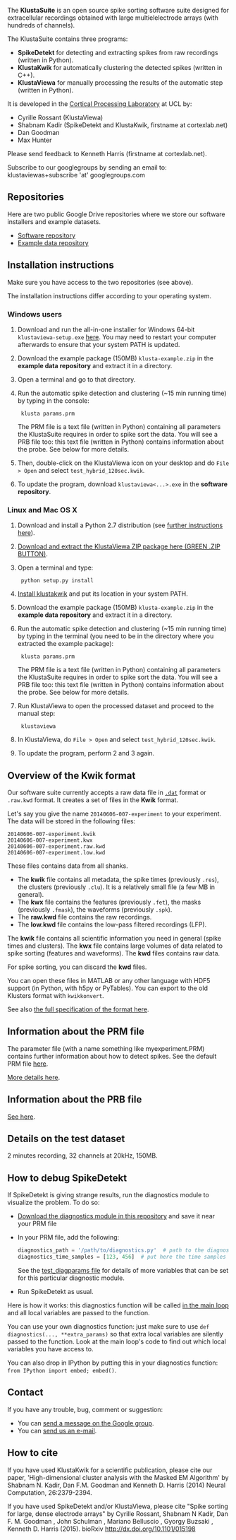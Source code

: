 The **KlustaSuite** is an open source spike sorting software suite designed for extracellular recordings obtained with large multielelectrode arrays (with hundreds of channels).

The KlustaSuite contains three programs:

* **SpikeDetekt** for detecting and extracting spikes from raw recordings (written in Python).
* **KlustaKwik** for automatically clustering the detected spikes (written in C++).
* **KlustaViewa** for manually processing the results of the automatic step (written in Python).

It is developed in the [Cortical Processing Laboratory](http://www.ucl.ac.uk/cortexlab) at UCL by:

* Cyrille Rossant (KlustaViewa)
* Shabnam Kadir (SpikeDetekt and KlustaKwik, firstname at cortexlab.net)
* Dan Goodman
* Max Hunter

Please send feedback to Kenneth Harris (firstname at cortexlab.net).

Subscribe to our googlegroups by sending an email to: klustaviewas+subscribe 'at' googlegroups.com


## Repositories

Here are two public Google Drive repositories where we store our software installers and example datasets.

* [Software repository](https://github.com/klusta-team/klustaviewa/releases)
* [Example data repository](https://drive.google.com/folderview?id=0BwTrbfNJNihcaHZjTXEwdk44cFE&usp=sharing)


## Installation instructions

Make sure you have access to the two repositories (see above).

The installation instructions differ according to your operating system.

### Windows users

1. Download and run the all-in-one installer for Windows 64-bit `klustaviewa-setup.exe` [here](https://docs.google.com/uc?export=download&confirm=BXw-&id=0BwTrbfNJNihcY0Rja0xidWgtem8). You may need to restart your computer afterwards to ensure that your system PATH is updated.

2. Download the example package (150MB) `klusta-example.zip` in the **example data repository** and extract it in a directory.

3. Open a terminal and go to that directory.

4. Run the automatic spike detection and clustering (~15 min running time) by typing in the console:

        klusta params.prm

   The PRM file is a text file (written in Python) containing all parameters the KlustaSuite requires in order to spike sort the data. You will see a PRB file too: this text file (written in Python) contains information about the probe. See below for more details.

5. Then, double-click on the KlustaViewa icon on your desktop and do `File > Open` and select `test_hybrid_120sec.kwik`.

6. To update the program, download `klustaviewa<...>.exe` in the **software repository**.


### Linux and Mac OS X

1. Download and install a Python 2.7 distribution (see [further instructions here](install.md)).

2. [Download and extract the KlustaViewa ZIP package here (GREEN .ZIP BUTTON)](https://github.com/klusta-team/klustaviewa/releases/).

3. Open a terminal and type:

        python setup.py install

4. [Install klustakwik](https://github.com/klusta-team/klustakwik#installation) and put its location in your system PATH.

5. Download the example package (150MB) `klusta-example.zip` in the **example data repository** and extract it in a directory.

6. Run the automatic spike detection and clustering (~15 min running time) by typing in the terminal (you need to be in the directory where you extracted the example package):

        klusta params.prm

   The PRM file is a text file (written in Python) containing all parameters the KlustaSuite requires in order to spike sort the data. You will see a PRB file too: this text file (written in Python) contains information about the probe. See below for more details.

7. Run KlustaViewa to open the processed dataset and proceed to the manual step:

        klustaviewa

8. In KlustaViewa, do `File > Open` and select `test_hybrid_120sec.kwik`.

9. To update the program, perform 2 and 3 again.




## Overview of the Kwik format

Our software suite currently accepts a raw data file in [`.dat`](http://neuroscope.sourceforge.net/UserManual/data-files.html) format or `.raw.kwd` format. It creates a set of files in the **Kwik** format.

Let's say you give the name `20140606-007-experiment` to your experiment. The data will be stored in the following files:

    20140606-007-experiment.kwik
    20140606-007-experiment.kwx
    20140606-007-experiment.raw.kwd
    20140606-007-experiment.low.kwd

These files contains data from all shanks.

* The **kwik** file contains all metadata, the spike times (previously `.res`), the clusters (previously `.clu`). It is a relatively small file (a few MB in general).
* The **kwx** file contains the features (previously `.fet`), the masks (previously `.fmask`), the waveforms (previously `.spk`).
* The **raw.kwd** file contains the raw recordings.
* The **low.kwd** file contains the low-pass filtered recordings (LFP).

The **kwik** file contains all scientific information you need in general (spike times and clusters). The **kwx** file contains large volumes of data related to spike sorting (features and waveforms). The **kwd** files contains raw data.

For spike sorting, you can discard the **kwd** files.

You can open these files in MATLAB or any other language with HDF5 support (in Python, with h5py or PyTables). You can export to the old Klusters format with `kwikkonvert`.

See also [the full specification of the format here](https://github.com/klusta-team/kwiklib/wiki/Kwik-format).


## Information about the PRM file

The parameter file (with a name something like myexperiment.PRM) contains further information about how to detect spikes. See the default PRM file [here](https://github.com/klusta-team/kwiklib/blob/master/kwiklib/utils/params_default.py).

[More details here](https://github.com/klusta-team/kwiklib/wiki/Kwik-format#prm).


## Information about the PRB file

[See here](https://github.com/klusta-team/kwiklib/wiki/Kwik-format#prb).


## Details on the test dataset

2 minutes recording, 32 channels at 20kHz, 150MB.


## How to debug SpikeDetekt

If SpikeDetekt is giving strange results, run the diagnostics module to visualize the problem. To do so:

* [Download the diagnostics module in this repository](https://raw.githubusercontent.com/klusta-team/example/master/diagnostics.py) and save it near your PRM file
* In your PRM file, add the following:

  ```python
  diagnostics_path = '/path/to/diagnostics.py'  # path to the diagnostics module
  diagnostics_time_samples = [123, 456]  # put here the time samples of the spikes you want to debug
  ```
  See the [test_diagparams file](https://raw.githubusercontent.com/klusta-team/example/master/test_diagparams.prm)
  for  details of more variables that can be set for this particular diagnostic module.

* Run SpikeDetekt as usual.

Here is how it works: this diagnostics function will be called [in the main loop](https://github.com/klusta-team/spikedetekt2/blob/diag/spikedetekt2/core/main.py#L267) and all local variables are passed to the function.

You can use your own diagnostics function: just make sure to use `def diagnostics(..., **extra_params)` so that extra local variables are silently passed to the function. Look at the main loop's code to find out which local variables you have access to.

You can also drop in IPython by putting this in your diagnostics function: `from IPython import embed; embed()`.


## Contact

If you have any trouble, bug, comment or suggestion:

  * You can [send a message on the Google group](https://groups.google.com/forum/?fromgroups#!forum/klustaviewas).
  * You can [send us an e-mail](mailto:cyrille.rossant-AT-gmail-com,shabnam-AT-cortexlab-net,kenneth.harris-AT-ucl-ac-uk).

## How to cite

If you have used KlustaKwik for a scientific publication, please cite our paper,
'High-dimensional cluster analysis with the Masked EM Algorithm' by Shabnam N. Kadir, Dan F.M. Goodman and Kenneth D. Harris (2014) Neural Computation, 26:2379-2394.

If you have used SpikeDetekt and/or KlustaViewa, please cite "Spike sorting for large, dense electrode arrays" by Cyrille Rossant, Shabnam N Kadir, Dan F. M. Goodman , John Schulman , Mariano Belluscio , Gyorgy Buzsaki , Kenneth D. Harris (2015). bioRxiv http://dx.doi.org/10.1101/015198
